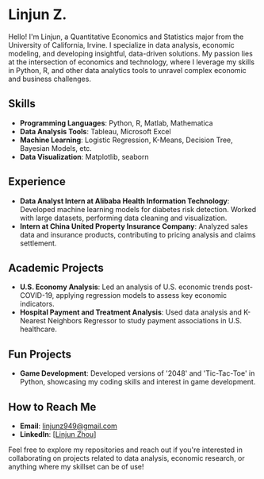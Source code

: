 # Linjun Z.

Hello! I'm Linjun, a Quantitative Economics and Statistics major from the University of California, Irvine. I specialize in data analysis, economic modeling, and developing insightful, data-driven solutions. My passion lies at the intersection of economics and technology, where I leverage my skills in Python, R, and other data analytics tools to unravel complex economic and business challenges.

## Skills
- **Programming Languages**: Python, R, Matlab, Mathematica
- **Data Analysis Tools**: Tableau, Microsoft Excel
- **Machine Learning**: Logistic Regression, K-Means, Decision Tree, Bayesian Models, etc.
- **Data Visualization**: Matplotlib, seaborn

## Experience
- **Data Analyst Intern at Alibaba Health Information Technology**: Developed machine learning models for diabetes risk detection. Worked with large datasets, performing data cleaning and visualization.
- **Intern at China United Property Insurance Company**: Analyzed sales data and insurance products, contributing to pricing analysis and claims settlement.

## Academic Projects
- **U.S. Economy Analysis**: Led an analysis of U.S. economic trends post-COVID-19, applying regression models to assess key economic indicators.
- **Hospital Payment and Treatment Analysis**: Used data analysis and K-Nearest Neighbors Regressor to study payment associations in U.S. healthcare.

## Fun Projects
- **Game Development**: Developed versions of '2048' and 'Tic-Tac-Toe' in Python, showcasing my coding skills and interest in game development.

## How to Reach Me
- **Email**: [linjunz949@gmail.com](mailto:linjunz949@gmail.com)
- **LinkedIn**: [[Linjun Zhou](https://www.linkedin.com/in/linjunzhou/)]

Feel free to explore my repositories and reach out if you're interested in collaborating on projects related to data analysis, economic research, or anything where my skillset can be of use!
